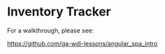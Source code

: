 # Inventory Tracker

For a walkthrough, please see:

https://github.com/ga-wdi-lessons/angular_spa_intro

